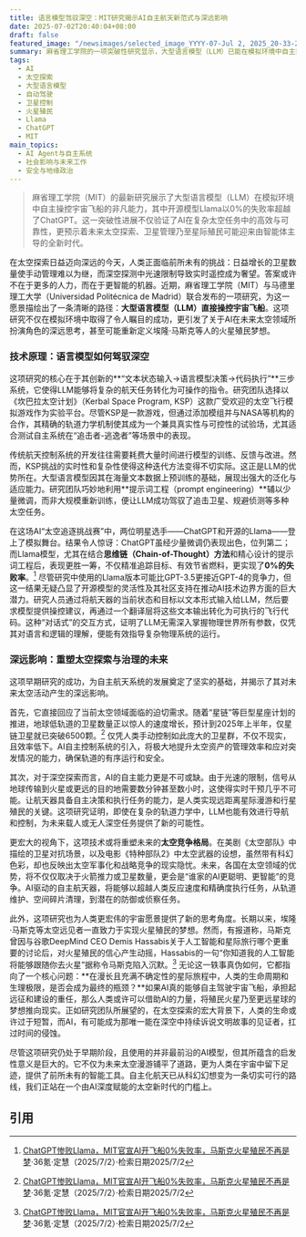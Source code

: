 ```yaml
---
title: 语言模型驾驭深空：MIT研究揭示AI自主航天新范式与深远影响
date: 2025-07-02T20:40:04+08:00
draft: false
featured_image: "/newsimages/selected_image_YYYY-07-Jul 2, 2025_20-33-24-308.jpg"
summary: 麻省理工学院的一项突破性研究显示，大型语言模型（LLM）已能在模拟环境中自主操控宇宙飞船，其中开源Llama模型以0%失败率优于ChatGPT，验证了AI在复杂太空任务中的高效与可靠性。这项进展预示着AI将是未来管理大规模卫星群、实现深空探测的关键，并可能重塑太空探索的范式和地缘政治竞争的性质，甚至为人类的火星殖民梦想提供新的可行路径。
tags: 
  - AI
  - 太空探索
  - 大型语言模型
  - 自动驾驶
  - 卫星控制
  - 火星殖民
  - Llama
  - ChatGPT
  - MIT
main_topics: 
  - AI Agent与自主系统
  - 社会影响与未来工作
  - 安全与地缘政治
---
```


> 麻省理工学院（MIT）的最新研究展示了大型语言模型（LLM）在模拟环境中自主操控宇宙飞船的非凡能力，其中开源模型Llama以0%的失败率超越了ChatGPT。这一突破性进展不仅验证了AI在复杂太空任务中的高效与可靠性，更预示着未来太空探索、卫星管理乃至星际殖民可能迎来由智能体主导的全新时代。

在太空探索日益迈向深远的今天，人类正面临前所未有的挑战：日益增长的卫星数量使手动管理难以为继，而深空探测中光速限制导致实时遥控成为奢望。答案或许不在于更多的人力，而在于更智能的机器。近期，麻省理工学院（MIT）与马德里理工大学（Universidad Politécnica de Madrid）联合发布的一项研究，为这一愿景描绘出了一条清晰的路径：**大型语言模型（LLM）直接操控宇宙飞船**。这项研究不仅在模拟环境中取得了令人瞩目的成功，更引发了关于AI在未来太空领域所扮演角色的深远思考，甚至可能重新定义埃隆·马斯克等人的火星殖民梦想。

### 技术原理：语言模型如何驾驭深空

这项研究的核心在于其创新的**“文本状态输入→语言模型决策→代码执行”**三步系统，它使得LLM能够将复杂的航天任务转化为可操作的指令。研究团队选择以《坎巴拉太空计划》（Kerbal Space Program, KSP）这款广受欢迎的太空飞行模拟游戏作为实验平台。尽管KSP是一款游戏，但通过添加模组并与NASA等机构的合作，其精确的轨道力学机制使其成为一个兼具真实性与可控性的试验场，尤其适合测试自主系统在“追击者-逃逸者”等场景中的表现。

传统航天控制系统的开发往往需要耗费大量时间进行模型的训练、反馈与改进。然而，KSP挑战的实时性和复杂性使得这种迭代方法变得不切实际。这正是LLM的优势所在。大型语言模型因其在海量文本数据上预训练的基础，展现出强大的泛化与适应能力。研究团队巧妙地利用**提示词工程（prompt engineering）**辅以少量微调，而非大规模重新训练，便让LLM成功驾驭了追击卫星、规避侦测等多种太空任务。

在这场AI“太空追逐挑战赛”中，两位明星选手——ChatGPT和开源的Llama——登上了模拟舞台。结果令人惊讶：ChatGPT虽经少量微调仍表现出色，位列第二；而Llama模型，尤其在结合**思维链（Chain-of-Thought）方法**和精心设计的提示词工程后，表现更胜一筹，不仅精准追踪目标、有效节省燃料，更实现了**0%的失败率**。[^1] 尽管研究中使用的Llama版本可能比GPT-3.5更接近GPT-4的竞争力，但这一结果无疑凸显了开源模型的灵活性及其社区支持在推动AI技术边界方面的巨大潜力。研究人员通过将航天器的当前状态和目标以文本形式输入给LLM，然后要求模型提供操控建议，再通过一个翻译层将这些文本输出转化为可执行的飞行代码。这种“对话式”的交互方式，证明了LLM无需深入掌握物理世界所有参数，仅凭其对语言和逻辑的理解，便能有效指导复杂物理系统的运行。

### 深远影响：重塑太空探索与治理的未来

这项早期研究的成功，为自主航天系统的发展奠定了坚实的基础，并揭示了其对未来太空活动产生的深远影响。

首先，它直接回应了当前太空领域面临的迫切需求。随着“星链”等巨型星座计划的推进，地球低轨道的卫星数量正以惊人的速度增长，预计到2025年上半年，仅星链卫星就已突破6500颗。[^1] 仅凭人类手动控制如此庞大的卫星群，不仅不现实，且效率低下。AI自主控制系统的引入，将极大地提升太空资产的管理效率和应对突发情况的能力，确保轨道的有序运行和安全。

其次，对于深空探索而言，AI的自主能力更是不可或缺。由于光速的限制，信号从地球传输到火星或更远的目的地需要数分钟甚至数小时，这使得实时干预几乎不可能。让航天器具备自主决策和执行任务的能力，是人类实现远距离星际漫游和行星殖民的关键。这项研究证明，即使在复杂的轨道力学中，LLM也能有效进行导航和控制，为未来载人或无人深空任务提供了新的可能性。

更宏大的视角下，这项技术或将重塑未来的**太空竞争格局**。在美剧《太空部队》中描绘的卫星对抗场景，以及电影《特种部队2》中太空武器的设想，虽然带有科幻色彩，却也反映出太空军事化和战略竞争的现实隐忧。未来，各国在太空领域的优势，将不仅仅取决于火箭推力或卫星数量，更会是“谁家的AI更聪明、更智能”的竞争。AI驱动的自主航天器，将能够以超越人类反应速度和精确度执行任务，从轨道维护、空间碎片清理，到潜在的防御或侦察任务。

此外，这项研究也为人类更宏伟的宇宙愿景提供了新的思考角度。长期以来，埃隆·马斯克等太空远见者一直致力于实现火星殖民的梦想。然而，有报道称，马斯克曾因与谷歌DeepMind CEO Demis Hassabis关于人工智能和星际旅行哪个更重要的讨论后，对火星殖民的信心产生动摇，Hassabis的一句“你知道我的人工智能将能够跟随你去火星”据称令马斯克陷入沉默。[^1] 无论这一轶事真伪如何，它都指向了一个核心问题：**在漫长且充满不确定性的星际旅程中，人类的生命周期和生理极限，是否会成为最终的瓶颈？**如果AI真的能够自主驾驶宇宙飞船，承担起远征和建设的重任，那么人类或许可以借助AI的力量，将殖民火星乃至更远星球的梦想推向现实。正如研究团队所展望的，在太空探索的宏大背景下，人类的生命或许过于短暂，而AI，有可能成为那唯一能在深空中持续诉说文明故事的见证者，扛过时间的侵蚀。

尽管这项研究仍处于早期阶段，且使用的并非最前沿的AI模型，但其所蕴含的启发性意义是巨大的。它不仅为未来太空漫游铺平了道路，更为人类在宇宙中留下足迹，提供了前所未有的智能工具。自主化航天已从科幻幻想变为一条切实可行的路线，我们正站在一个由AI深度赋能的太空新时代的门槛上。

## 引用

[^1]: [ChatGPT惨败Llama，MIT官宣AI开飞船0%失败率，马斯克火星殖民不再是梦](https://www.36kr.com/p/3361750154971142)·36氪·定慧（2025/7/2）·检索日期2025/7/2
[^2]: [https://arxiv.org/abs/2505.19896](https://arxiv.org/abs/2505.19896)·MIT and Universidad Politécnica de Madrid Research Paper (via arXiv)·（2025/7/2）·检索日期2025/7/2
